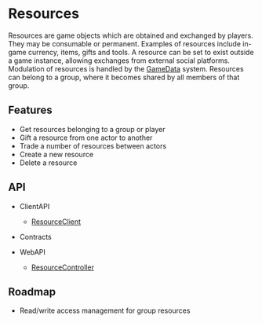 # Resources
Resources are game objects which are obtained and exchanged by players. They may be consumable or permanent. Examples of resources include in-game currency, items, gifts and tools. A resource can be set to exist outside a game instance, allowing exchanges from external social platforms. Modulation of resources is handled by the [GameData](/articles/GameData) system. Resources can belong to a group, where it becomes shared by all members of that group. 

## Features
* Get resources belonging to a group or player
* Gift a resource from one actor to another
* Trade a number of resources between actors
* Create a new resource
* Delete a resource


## API
* ClientAPI
    * [ResourceClient](/api/PlayGen.SUGAR.ClientAPI.ResourceClient)
* Contracts

* WebAPI
    * [ResourceController](/api/PlayGen.SUGAR.WebAPI.Controllers.ResourceController)


## Roadmap
* Read/write access management for group resources
